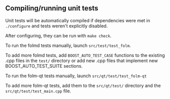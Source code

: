 Compiling/running unit tests
------------------------------------

Unit tests will be automatically compiled if dependencies were met in `./configure`
and tests weren't explicitly disabled.

After configuring, they can be run with `make check`.

To run the folmd tests manually, launch `src/test/test_folm`.

To add more folmd tests, add `BOOST_AUTO_TEST_CASE` functions to the existing
.cpp files in the `test/` directory or add new .cpp files that
implement new BOOST_AUTO_TEST_SUITE sections.

To run the folm-qt tests manually, launch `src/qt/test/test_folm-qt`

To add more folm-qt tests, add them to the `src/qt/test/` directory and
the `src/qt/test/test_main.cpp` file.
